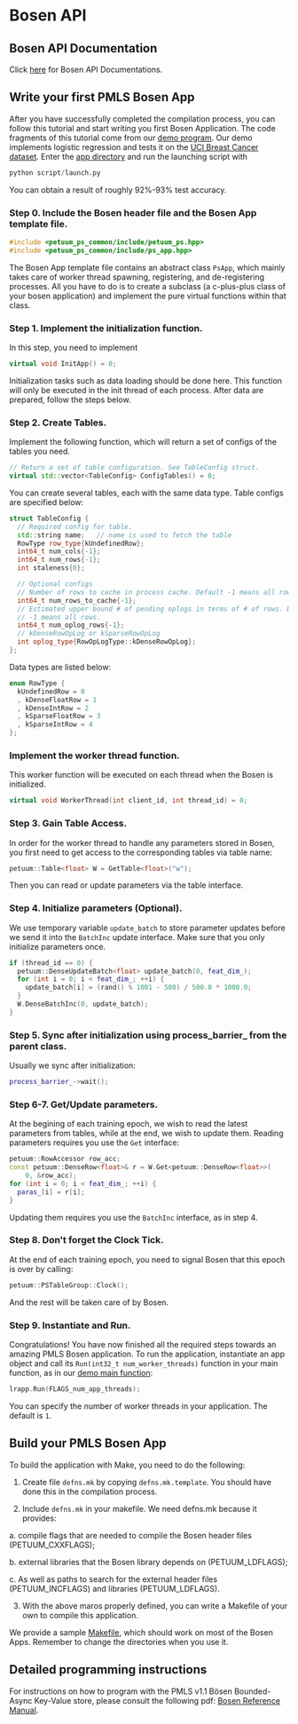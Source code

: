 # Bosen API

## Bosen API Documentation

Click [here](http://pmls-bosen.readthedocs.io/en/latest/) for Bosen API Documentations.

## Write your first PMLS Bosen App
After you have successfully completed the compilation process, you can follow this tutorial and start writing you first Bosen Application. The code fragments of this tutorial come from our [demo program](https://github.com/sailing-pmls/bosen/tree/master/app/app_demo). Our demo implements logistic regression and tests it on the [UCI Breast Cancer dataset](https://archive.ics.uci.edu/ml/datasets/Breast+Cancer+Wisconsin+%28Diagnostic%29). Enter the [app directory](https://github.com/sailing-pmls/bosen/tree/master/app/app_demo) and run the launching script with

```python
python script/launch.py
```

You can obtain a result of roughly 92%-93% test accuracy.

### Step 0. Include the Bosen header file and the Bosen App template file.

```cpp
#include <petuum_ps_common/include/petuum_ps.hpp>
#include <petuum_ps_common/include/ps_app.hpp>
```

The Bosen App template file contains an abstract class ```PsApp```, which mainly takes care of worker thread spawning, registering, and de-registering processes. All you have to do is to create a subclass (a c-plus-plus class of your bosen application) and implement the pure virtual functions within that class.

### Step 1. Implement the initialization function.

In this step, you need to implement 

```cpp
virtual void InitApp() = 0;
```

Initialization tasks such as data loading should be done here. This function will only be executed in the init thread of each process. After data are prepared, follow the steps below.

### Step 2. Create Tables.

Implement the following function, which will return a set of configs of the tables you need.

```cpp
// Return a set of table configuration. See TableConfig struct.
virtual std::vector<TableConfig> ConfigTables() = 0;
```

You can create several tables, each with the same data type. Table configs are specified below:

```cpp
struct TableConfig {
  // Required config for table.
  std::string name;   // name is used to fetch the table
  RowType row_type{kUndefinedRow};
  int64_t num_cols{-1};
  int64_t num_rows{-1};
  int staleness{0};

  // Optional configs
  // Number of rows to cache in process cache. Default -1 means all rows.
  int64_t num_rows_to_cache{-1};
  // Estimated upper bound # of pending oplogs in terms of # of rows. Default
  // -1 means all rows.
  int64_t num_oplog_rows{-1};
  // kDenseRowOpLog or kSparseRowOpLog
  int oplog_type{RowOpLogType::kDenseRowOpLog};
};
```

Data types are listed below:

```cpp
enum RowType {
  kUndefinedRow = 0
  , kDenseFloatRow = 1
  , kDenseIntRow = 2
  , kSparseFloatRow = 3
  , kSparseIntRow = 4
};
```

### Implement the worker thread function.

This worker function will be executed on each thread when the Bosen is initialized.

```cpp
virtual void WorkerThread(int client_id, int thread_id) = 0;
```

### Step 3. Gain Table Access.

In order for the worker thread to handle any parameters stored in Bosen, you first need to get access to the corresponding tables via table name:

```cpp
petuum::Table<float> W = GetTable<float>("w");
```

Then you can read or update parameters via the table interface.

### Step 4. Initialize parameters (Optional).

We use temporary variable ```update_batch``` to store parameter updates before we send it into the ```BatchInc``` update interface. Make sure that you only initialize parameters once.

```cpp
if (thread_id == 0) {
  petuum::DenseUpdateBatch<float> update_batch(0, feat_dim_);
  for (int i = 0; i < feat_dim_; ++i) {
    update_batch[i] = (rand() % 1001 - 500) / 500.0 * 1000.0;
  }
  W.DenseBatchInc(0, update_batch);
}
```

### Step 5. Sync after initialization using process_barrier_ from the parent class.

Usually we sync after initialization:

```cpp
process_barrier_->wait();
```

### Step 6-7. Get/Update parameters.

At the begining of each training epoch, we wish to read the latest parameters from tables, while at the end, we wish to update them. Reading parameters requires you use the ```Get``` interface:

```cpp
petuum::RowAccessor row_acc;
const petuum::DenseRow<float>& r = W.Get<petuum::DenseRow<float>>(
    0, &row_acc);
for (int i = 0; i < feat_dim_; ++i) {
  paras_[i] = r[i];
}
```

Updating them requires you use the ```BatchInc``` interface, as in step 4.

### Step 8. Don't forget the Clock Tick.

At the end of each training epoch, you need to signal Bosen that this epoch is over by calling:

```cpp
petuum::PSTableGroup::Clock();
```

And the rest will be taken care of by Bosen.

### Step 9. Instantiate and Run.

Congratulations! You have now finished all the required steps towards an amazing PMLS Bosen application. To run the application, instantiate an app object and call its ```Run(int32_t num_worker_threads)``` function in your main function, as in our [demo main function](https://github.com/sailing-pmls/bosen/blob/master/app/app_demo/src/lr_main.cpp):

```cpp
lrapp.Run(FLAGS_num_app_threads);
```

You can specify the number of worker threads in your application. The default is ```1```.

## Build your PMLS Bosen App

To build the application with Make, you need to do the following:

1. Create file ```defns.mk``` by copying ```defns.mk.template```. You should have done this in the compilation process.

2. Include ```defns.mk``` in your makefile. We need defns.mk because it provides:

  a. compile flags that are needed to compile the Bosen header files (PETUUM_CXXFLAGS);
  
  b. external libraries that the Bosen library depends on (PETUUM_LDFLAGS);
  
  c. As well as paths to search for the external header files (PETUUM_INCFLAGS) and libraries (PETUUM_LDFLAGS). 

3. With the above maros properly defined, you can write a Makefile of your own to compile this application.

We provide a sample [Makefile](https://github.com/sailing-pmls/bosen/blob/master/app/app_demo/Makefile), which should work on most of the Bosen Apps. Remember to change the directories when you use it.

## Detailed programming instructions

For instructions on how to program with the PMLS v1.1 Bösen Bounded-Async Key-Value store, please consult the following pdf: [Bosen Reference Manual](_downloads/bosen_refman.pdf).

